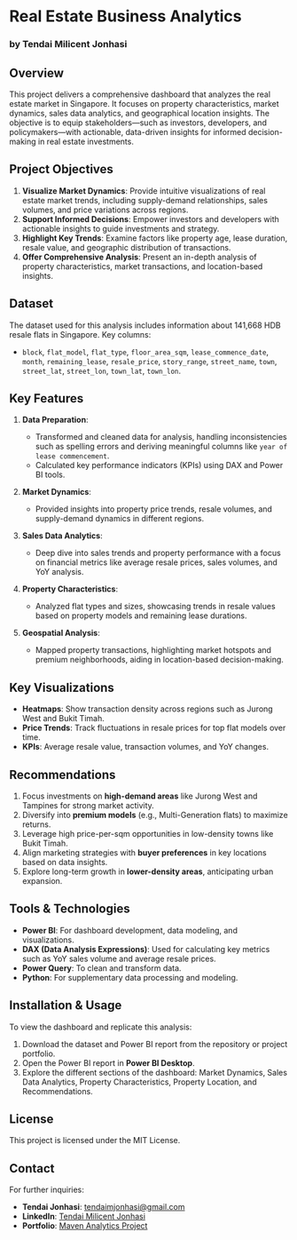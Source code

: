 # Real Estate Business Analytics

### by Tendai Milicent Jonhasi

## Overview
This project delivers a comprehensive dashboard that analyzes the real estate market in Singapore. It focuses on property characteristics, market dynamics, sales data analytics, and geographical location insights. The objective is to equip stakeholders—such as investors, developers, and policymakers—with actionable, data-driven insights for informed decision-making in real estate investments.

## Project Objectives
1. **Visualize Market Dynamics**: Provide intuitive visualizations of real estate market trends, including supply-demand relationships, sales volumes, and price variations across regions.
2. **Support Informed Decisions**: Empower investors and developers with actionable insights to guide investments and strategy.
3. **Highlight Key Trends**: Examine factors like property age, lease duration, resale value, and geographic distribution of transactions.
4. **Offer Comprehensive Analysis**: Present an in-depth analysis of property characteristics, market transactions, and location-based insights.

## Dataset
The dataset used for this analysis includes information about 141,668 HDB resale flats in Singapore. Key columns:
- `block`, `flat_model`, `flat_type`, `floor_area_sqm`, `lease_commence_date`, `month`, `remaining_lease`, `resale_price`, `story_range`, `street_name`, `town`, `street_lat`, `street_lon`, `town_lat`, `town_lon`.

## Key Features
1. **Data Preparation**: 
   - Transformed and cleaned data for analysis, handling inconsistencies such as spelling errors and deriving meaningful columns like `year of lease commencement`.
   - Calculated key performance indicators (KPIs) using DAX and Power BI tools.
  
2. **Market Dynamics**:
   - Provided insights into property price trends, resale volumes, and supply-demand dynamics in different regions.

3. **Sales Data Analytics**:
   - Deep dive into sales trends and property performance with a focus on financial metrics like average resale prices, sales volumes, and YoY analysis.

4. **Property Characteristics**:
   - Analyzed flat types and sizes, showcasing trends in resale values based on property models and remaining lease durations.

5. **Geospatial Analysis**:
   - Mapped property transactions, highlighting market hotspots and premium neighborhoods, aiding in location-based decision-making.

## Key Visualizations
- **Heatmaps**: Show transaction density across regions such as Jurong West and Bukit Timah.
- **Price Trends**: Track fluctuations in resale prices for top flat models over time.
- **KPIs**: Average resale value, transaction volumes, and YoY changes.

## Recommendations
1. Focus investments on **high-demand areas** like Jurong West and Tampines for strong market activity.
2. Diversify into **premium models** (e.g., Multi-Generation flats) to maximize returns.
3. Leverage high price-per-sqm opportunities in low-density towns like Bukit Timah.
4. Align marketing strategies with **buyer preferences** in key locations based on data insights.
5. Explore long-term growth in **lower-density areas**, anticipating urban expansion.

## Tools & Technologies
- **Power BI**: For dashboard development, data modeling, and visualizations.
- **DAX (Data Analysis Expressions)**: Used for calculating key metrics such as YoY sales volume and average resale prices.
- **Power Query**: To clean and transform data.
- **Python**: For supplementary data processing and modeling.

## Installation & Usage
To view the dashboard and replicate this analysis:
1. Download the dataset and Power BI report from the repository or project portfolio.
2. Open the Power BI report in **Power BI Desktop**.
3. Explore the different sections of the dashboard: Market Dynamics, Sales Data Analytics, Property Characteristics, Property Location, and Recommendations.

## License
This project is licensed under the MIT License.

## Contact
For further inquiries:
- **Tendai Jonhasi**: [tendaimjonhasi@gmail.com](mailto:tendaimjonhasi@gmail.com)
- **LinkedIn**: [Tendai Milicent Jonhasi](https://www.linkedin.com/in/tendai-milicent-jonhasi-1a33671b1/)
- **Portfolio**: [Maven Analytics Project](https://mavenanalytics.io/project/18396)
